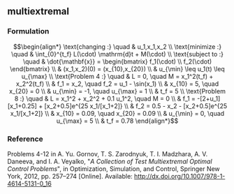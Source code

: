 ## multiextremal

### Formulation
```math
\begin{align*}
\text{changing :} \quad & u_1,x_1,x_2 \\
\text{minimize :} \quad & \int_{0}^{t_f} L(\cdot) \mathrm{d}t + M(\cdot) \\
\text{subject to :} \quad & \dot{\mathbf{x}} = \begin{bmatrix}
f_1(\cdot) \\
f_2(\cdot)
\end{bmatrix} \\
& (x_1,x_2)(0) = (x_{10},x_{20}) \\
& u_{\min} \leq u_1(t) \leq u_{\max} \\
\text{Problem 4 :} \quad & L = 0, \quad M = x_1^2(t_f) + x_2^2(t_f) \\
& f_1 = x_2, \quad f_2 = u_1 - \sin(x_1) \\
& x_{10} = 5, \quad x_{20} = 0 \\
&  u_{\min} = -1, \quad u_{\max} = 1 \\
& t_f = 5 \\
\text{Problem 8 :} \quad & L = x_1^2 + x_2^2 + 0.1 u_1^2, \quad M = 0 \\
& f_1 = -[2+u_1][x_1+0.25] + [x_2+0.5]e^{25 x_1/[x_1+2]} \\
& f_2 = 0.5 - x_2 - [x_2+0.5]e^{25 x_1/[x_1+2]} \\
& x_{10} = 0.09, \quad x_{20} = 0.09 \\
&  u_{\min} = 0, \quad u_{\max} = 5 \\
& t_f = 0.78
\end{align*}
```

### Reference
Problems 4-12 in A. Yu. Gornov, T. S. Zarodnyuk, T. I. Madzhara, A. V. Daneeva, and I. A. Veyalko, "*A Collection of Test Multiextremal Optimal Control Problems*", in Optimization, Simulation, and Control, Springer New York, 2012, pp. 257–274 [Online]. Available: http://dx.doi.org/10.1007/978-1-4614-5131-0_16
